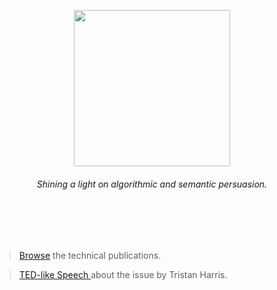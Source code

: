
<div align="center">

<div align="center"> 
  
<img width=250 src="https://github.com/user-attachments/assets/11e87824-5ce7-40b7-ba04-6ebf89af07ae"></img>


###### Shining a light on algorithmic and semantic persuasion.


</div>

</div>
<br><br><br>


> [Browse](https://github.com/casalioy) the technical publications.

> [ TED-like Speech ](https://www.youtube.com/watch?v=anEykhlBd-Q&list=PLCPB2VbYbLG1gBDKObjjCpX4vaK-5hRVb&t=828) about the issue by Tristan Harris. 


<br>
